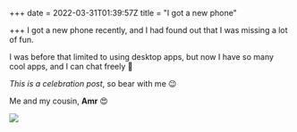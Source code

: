 +++
date = 2022-03-31T01:39:57Z
title = "I got a new phone"

+++
I got a new phone recently, and I had found out that I was missing a lot of fun.

I was before that limited to using desktop apps, but now I have so many cool apps, and I can chat freely 🤫

_This is a celebration post_, so bear with me 😉

Me and my cousin, **Amr** 😍

![](/uploads/img_20220330_162805_298.jpg)